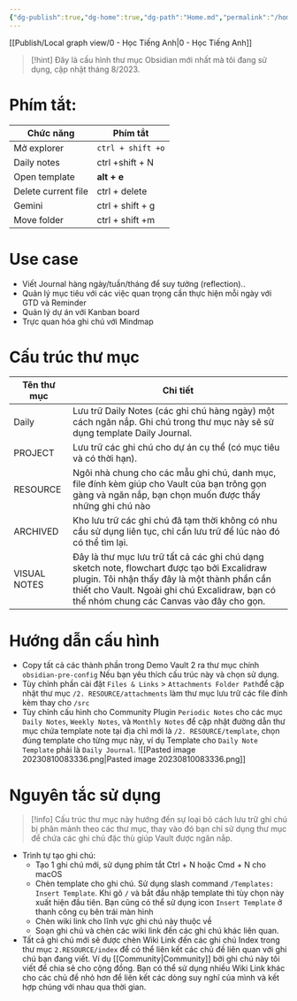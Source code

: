 ```yaml
---
{"dg-publish":true,"dg-home":true,"dg-path":"Home.md","permalink":"/home/","tags":["gardenEntry"],"dgPassFrontmatter":true,"noteIcon":"","updated":"2025-02-02T09:36:29.112+07:00"}
---
```


[[Publish/Local graph view/0 - Học Tiếng Anh\|0 - Học Tiếng Anh]]

>[!hint] Đây là cấu hình thư mục Obsidian mới nhất mà tôi đang sử dụng, cập nhật tháng 8/2023.

# Phím tắt:

| Chức năng           | Phím tắt          |
| ------------------- | ----------------- |
| Mở explorer         | `ctrl + shift +o` |
| Daily notes         | ctrl +shift + N   |
| Open template       | **alt + e**       |
| Delete current file | ctrl + delete     |
| Gemini              | ctrl + shift + g  |
| Move  folder        | ctrl + shift +m   |


# Use case
- Viết Journal hàng ngày/tuần/tháng để suy tưởng (reflection)..
- Quản lý mục tiêu với các việc quan trọng cần thực hiện mỗi ngày với GTD và Reminder
- Quản lý dự án với Kanban board
- Trực quan hóa ghi chú với Mindmap

# Cấu trúc thư mục
| Tên thư mục  | Chi tiết                                                                                                                                                                                                                                   |
| ------------ | ------------------------------------------------------------------------------------------------------------------------------------------------------------------------------------------------------------------------------------------ |
| Daily        | Lưu trữ Daily Notes (các ghi chú hàng ngày) một cách ngăn nắp. Ghi chú trong thư mục này sẽ sử dụng template Daily Journal.                                                                                                                |
| PROJECT      | Lưu trữ các ghi chú cho dự án cụ thể (có mục tiêu và có thời hạn).                                                                                                                                                                         |
| RESOURCE     | Ngôi nhà chung cho các mẫu ghi chú, danh mục, file đính kèm giúp cho Vault của bạn trông gọn gàng và ngăn nắp, bạn chọn muốn được thấy những ghi chú nào                                                                                   |
| ARCHIVED     | Kho lưu trữ các ghi chú đã tạm thời không có nhu cầu sử dụng liên tục, chỉ cần lưu trữ để lúc nào đó có thể tìm lại.                                                                                                                       |
| VISUAL NOTES | Đây là thư mục lưu trữ tất cả các ghi chú dạng sketch note, flowchart được tạo bởi Excalidraw plugin. Tôi nhận thấy đây là một thành phần cần thiết cho Vault. Ngoài ghi chú Excalidraw, bạn có thể nhóm chung các Canvas vào đây cho gọn. |

# Hướng dẫn cấu hình
- Copy tất cả các thành phần trong Demo Vault 2 ra thư mục chính `obsidian-pre-config` Nếu bạn yêu thích cấu trúc này và chọn sử dụng.
- Tùy chỉnh phần cài đặt `Files & Links` > `Attachments Folder Path`để cập nhật thư mục `/2. RESOURCE/attachments` làm thư mục lưu trữ các file đính kèm thay cho `/src` 
- Tùy chỉnh cấu hình cho Community Plugin `Periodic Notes` cho các mục   `Daily Notes`, `Weekly Notes`, và `Monthly Notes` để cập nhật đường dẫn thư mục chứa template note tại địa chỉ mới là `/2. RESOURCE/template`, chọn đúng template cho từng mục này, ví dụ Template cho `Daily Note Template` phải là `Daily Journal`.
  ![[Pasted image 20230810083336.png\|Pasted image 20230810083336.png]]
# Nguyên tắc sử dụng

> [!info] Cấu trúc thư mục này hướng đến sự loại bỏ cách lưu trữ ghi chú bị phân mảnh theo các thư mục, thay vào đó bạn chỉ sử dụng thư mục để chứa các ghi chú đặc thù giúp Vault được ngăn nắp.
- Trình tự tạo ghi chú:
	- Tạo 1 ghi chú mới, sử dụng phím tắt Ctrl + N hoặc Cmd + N cho macOS
	- Chèn template cho ghi chú. Sử dụng slash command `/Templates: Insert Template`. Khi gõ `/` và bắt đầu nhập template thì tùy chọn này xuất hiện đầu tiên. Bạn cũng có thể sử dụng icon `Insert Template` ở thanh công cụ bên trái màn hình
	- Chèn wiki link cho lĩnh vực ghi chú này thuộc về
	- Soạn ghi chú và chèn các wiki link đến các ghi chú khác liên quan.
- Tất cả ghi chú mới sẽ được chèn Wiki Link đến các ghi chú Index trong thư mục `2.RESOURCE/index` để có thể liên kết các chủ đề liên quan với ghi chú bạn đang viết. Ví dụ [[Community\|Community]] bởi ghi chú này tôi viết để chia sẻ cho cộng đồng. Bạn có thể sử dụng nhiều Wiki Link khác cho các chủ đề nhỏ hơn để liên kết các dòng suy nghĩ của mình và kết hợp chúng với nhau qua thời gian.

